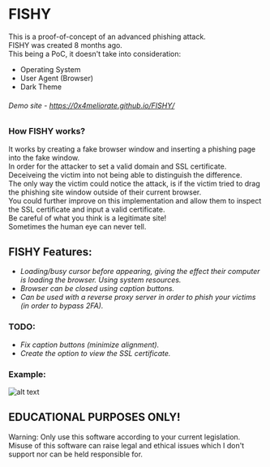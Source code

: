 # FISHY

This is a proof-of-concept of an advanced phishing attack.  
FISHY was created 8 months ago.  
This being a PoC, it doesn't take into consideration:  
* Operating System
* User Agent (Browser)
* Dark Theme

###### Demo site - https://0x4meliorate.github.io/FISHY/

### How FISHY works?

It works by creating a fake browser window and inserting a phishing page into the fake window.    
In order for the attacker to set a valid domain and SSL certificate.  
Deceiveing the victim into not being able to distinguish the difference.  
The only way the victim could notice the attack, is if the victim tried to drag the phishing site window outside of their current browser.  
You could further improve on this implementation and allow them to inspect the SSL certificate and input a valid certificate.  
Be careful of what you think is a legitimate site!  
Sometimes the human eye can never tell.  

## FISHY Features:
* _Loading/busy cursor before appearing, giving the effect their computer is loading the browser. Using system resources._
* _Browser can be closed using caption buttons._
* _Can be used with a reverse proxy server in order to phish your victims (in order to bypass 2FA)._

### TODO:
* _Fix caption buttons (minimize alignment)._
* _Create the option to view the SSL certificate._

### Example:

![alt text](https://i.imgur.com/R3nPO1q.png)

## EDUCATIONAL PURPOSES ONLY!

Warning: Only use this software according to your current legislation.  
Misuse of this software can raise legal and ethical issues which I don't support nor can be held responsible for.
